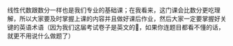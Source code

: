 线性代数跟数分一样也是我们专业的基础课；在我看来，这门课会比数分更吃理解，所以大家要及时掌握上课的内容并且做好课后作业，然后大家一定要掌握好关键的英语术语（因为我们这届考试卷子是英文的🥹，如果你连题目都看不懂的话，就更不用说什么做题了）

